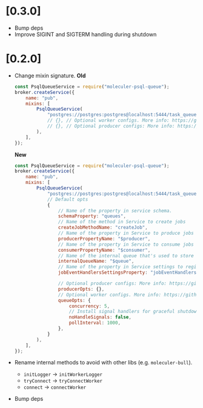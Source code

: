 <a name="0.3.0"></a>

# [0.3.0]

-   Bump deps
-   Improve SIGINT and SIGTERM handling during shutdown

<a name="0.2.0"></a>

# [0.2.0]

-   Change mixin signature.
    **Old**

    ```js
    const PsqlQueueService = require("moleculer-psql-queue");
    broker.createService({
        name: "pub",
        mixins: [
            PsqlQueueService(
                "postgres://postgres:postgres@localhost:5444/task_queue"
                // {}, // Optional worker configs. More info: https://github.com/graphile/worker#runneroptions
                // {}, // Optional producer configs: More info: https://github.com/graphile/worker#workerutilsoptions
            ),
        ],
    });
    ```

    **New**

    ```js
    const PsqlQueueService = require("moleculer-psql-queue");
    broker.createService({
        name: "pub",
        mixins: [
            PsqlQueueService(
                "postgres://postgres:postgres@localhost:5444/task_queue",
                // Default opts
                {
                    // Name of the property in service schema.
                    schemaProperty: "queues",
                    // Name of the method in Service to create jobs
                    createJobMethodName: "createJob",
                    // Name of the property in Service to produce jobs
                    producerPropertyName: "$producer",
                    // Name of the property in Service to consume jobs
                    consumerPropertyName: "$consumer",
                    // Name of the internal queue that's used to store the job handlers
                    internalQueueName: "$queue",
                    // Name of the property in Service settings to register job event handlers
                    jobEventHandlersSettingsProperty: "jobEventHandlers",

                    // Optional producer configs: More info: https://github.com/graphile/worker#workerutilsoptions
                    producerOpts: {},
                    // Optional worker configs. More info: https://github.com/graphile/worker#runneroptions
                    queueOpts: {
                        concurrency: 5,
                        // Install signal handlers for graceful shutdown on SIGINT, SIGTERM, etc
                        noHandleSignals: false,
                        pollInterval: 1000,
                    },
                }
            ),
        ],
    });
    ```

-   Rename internal methods to avoid with other libs (e.g. `moleculer-bull`).

    -   `initLogger` -> `initWorkerLogger`
    -   `tryConnect` -> `tryConnectWorker`
    -   `connect` -> `connectWorker`

-   Bump deps
